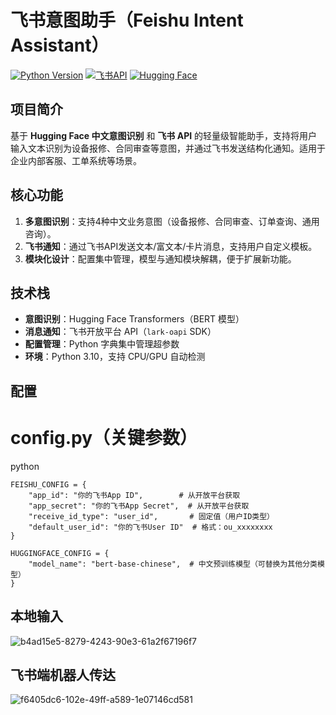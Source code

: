 # 飞书意图助手（Feishu Intent Assistant）

[![Python Version](https://img.shields.io/badge/Python-3.10%2B-blue.svg)](https://www.python.org/)
[![飞书API](https://img.shields.io/badge/飞书API-v1.4.15-green.svg)](https://open.feishu.cn/)
[![Hugging Face](https://img.shields.io/badge/Hugging%20Face-Transformers-orange.svg)](https://huggingface.co/)

## 项目简介
基于 **Hugging Face 中文意图识别** 和 **飞书 API** 的轻量级智能助手，支持将用户输入文本识别为设备报修、合同审查等意图，并通过飞书发送结构化通知。适用于企业内部客服、工单系统等场景。


## 核心功能
1. **多意图识别**：支持4种中文业务意图（设备报修、合同审查、订单查询、通用咨询）。  
2. **飞书通知**：通过飞书API发送文本/富文本/卡片消息，支持用户自定义模板。  
3. **模块化设计**：配置集中管理，模型与通知模块解耦，便于扩展新功能。  


## 技术栈
- **意图识别**：Hugging Face Transformers（BERT 模型）  
- **消息通知**：飞书开放平台 API（`lark-oapi` SDK）  
- **配置管理**：Python 字典集中管理超参数  
- **环境**：Python 3.10，支持 CPU/GPU 自动检测  


## 配置
# config.py（关键参数）
python
```
FEISHU_CONFIG = {
    "app_id": "你的飞书App ID",        # 从开放平台获取
    "app_secret": "你的飞书App Secret",  # 从开放平台获取
    "receive_id_type": "user_id",       # 固定值（用户ID类型）
    "default_user_id": "你的飞书User ID"  # 格式：ou_xxxxxxxx
}

HUGGINGFACE_CONFIG = {
    "model_name": "bert-base-chinese",  # 中文预训练模型（可替换为其他分类模型）
}
```





## 本地输入
![b4ad15e5-8279-4243-90e3-61a2f67196f7](https://github.com/user-attachments/assets/cc28aebd-b45b-4f21-ac40-eb91fb82627b)
## 飞书端机器人传达
![f6405dc6-102e-49ff-a589-1e07146cd581](https://github.com/user-attachments/assets/b078b021-8846-4ac3-a147-14dba3a2d42a)
